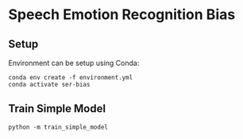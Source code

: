 # Speech Emotion Recognition Bias

## Setup
Environment can be setup using Conda:
```
conda env create -f environment.yml
conda activate ser-bias
```

## Train Simple Model
```
python -m train_simple_model
```
